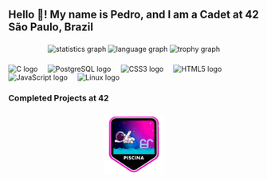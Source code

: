 <h2 align="left">Hello 👋! My name is Pedro, and I am a Cadet at 42 São Paulo, Brazil</h2>

###

<div align="center">
  <img src="https://github-readme-stats.vercel.app/api?username=peda-cos&hide_title=false&hide_rank=false&show_icons=true&include_all_commits=true&count_private=true&disable_animations=false&theme=dracula&locale=en&hide_border=true" height="150" alt="statistics graph"  />
  <img src="https://github-readme-stats.vercel.app/api/top-langs?username=peda-cos&locale=en&hide_title=false&layout=compact&card_width=320&langs_count=5&theme=dracula&hide_border=true" height="150" alt="language graph"  />
  <img src="https://github-profile-trophy.vercel.app/?username=peda-cos&theme=dracula&no-frame=true&no-bg=false" height="150" alt="trophy graph"  />
</div>

###

<div align="left">
  <img src="https://img.shields.io/badge/C-A8B9CC?logo=c&logoColor=black&style=for-the-badge" height="30" alt="C logo"  />
  <img width="12" />
  <img src="https://img.shields.io/badge/PostgreSQL-4169E1?logo=postgresql&logoColor=white&style=for-the-badge" height="30" alt="PostgreSQL logo"  />
  <img width="12" />
  <img src="https://img.shields.io/badge/CSS3-1572B6?logo=css3&logoColor=white&style=for-the-badge" height="30" alt="CSS3 logo"  />
  <img width="12" />
  <img src="https://img.shields.io/badge/HTML5-E34F26?logo=html5&logoColor=white&style=for-the-badge" height="30" alt="HTML5 logo"  />
  <img width="12" />
  <img src="https://img.shields.io/badge/JavaScript-F7DF1E?logo=javascript&logoColor=black&style=for-the-badge" height="30" alt="JavaScript logo"  />
  <img width="12" />
  <img src="https://img.shields.io/badge/Linux-FCC624?logo=linux&logoColor=black&style=for-the-badge" height="30" alt="Linux logo"  />
</div>

###

<h3 align="left">Completed Projects at 42</h3>

###

<div align="center">
  <a href="https://github.com/peda-cos/42_piscine"><img src="./badges/piscina.png" alt="Piscine Badge" height="120" /></a>
  <!--
  <img src="./badges/phase_onem.png" alt="Phase One Badge" height="120" />
  <img src="./badges/libftm.png" alt="Libft Badge" height="120" />
  <img src="./badges/get_next_linem.png" alt="Get Next Line Badge" height="120" />
  <img src="./badges/ft_printfm.png" alt="ft_printf Badge" height="120" />
  <img src="./badges/born2berootm.png" alt="Born2beRoot Badge" height="120" />
  <img src="./badges/so_longm.png" alt="So Long Badge" height="120" />
  <img src="./badges/push_swapm.png" alt="Push Swap Badge" height="120" />
  <img src="./badges/minitalkm.png" alt="Minitalk Badge" height="120" />
  <img src="./badges/fract-olm.png" alt="Fract-ol Badge" height="120" />
  <img src="./badges/fdfm.png" alt="FdF Badge" height="120" />
  <img src="./badges/cub3dm.png" alt="Cub3D Badge" height="120" />
  <img src="./badges/minirtm.png" alt="miniRT Badge" height="120" />
  <img src="./badges/philosophersm.png" alt="Philosophers Badge" height="120" />
  <img src="./badges/netpracticem.png" alt="NetPractice Badge" height="120" />
  <img src="./badges/ft_containersm.png" alt="ft_containers Badge" height="120" />
  <img src="./badges/inceptionm.png" alt="Inception Badge" height="120" />
  <img src="./badges/ft_ircm.png" alt="ft_irc Badge" height="120" />
  <img src="./badges/webservm.png" alt="Webserv Badge" height="120" />
  <img src="./badges/ft_transcendencem.png" alt="ft_transcendence Badge" height="120" />
  -->
</div>

###

